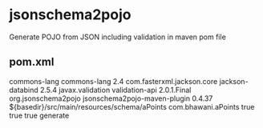 # jsonschema2pojo
Generate POJO from JSON including validation in maven pom file

## pom.xml

<dependencies>
		<dependency>
			<groupId>commons-lang</groupId>
			<artifactId>commons-lang</artifactId>
			<version>2.4</version>
		</dependency>
		<dependency>
			<groupId>com.fasterxml.jackson.core</groupId>
			<artifactId>jackson-databind</artifactId>
			<version>2.5.4</version>
		</dependency>
		<!-- https://mvnrepository.com/artifact/javax.validation/validation-api -->
		<dependency>
			<groupId>javax.validation</groupId>
			<artifactId>validation-api</artifactId>
			<version>2.0.1.Final</version>
		</dependency>
	</dependencies>
  
  <build>
		<plugins>
			<plugin>
				<groupId>org.jsonschema2pojo</groupId>
				<artifactId>jsonschema2pojo-maven-plugin</artifactId>
				<version>0.4.37</version>
				<configuration>
					<sourceDirectory>${basedir}/src/main/resources/schema/aPoints</sourceDirectory>
					<targetPackage>com.bhawani.aPoints</targetPackage>
					<includeJsr303Annotations>true</includeJsr303Annotations>
					<includeHashcodeAndEquals>true</includeHashcodeAndEquals> 
					<includeConstructors>true</includeConstructors>
				</configuration>
				<executions>
					<execution>
						<goals>
							<goal>generate</goal>
						</goals>
					</execution>
				</executions>
			</plugin>
		</plugins>
	</build>
